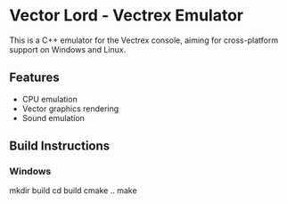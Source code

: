 # Vector Lord - Vectrex Emulator
This is a C++ emulator for the Vectrex console, aiming for cross-platform support on Windows and Linux.

## Features
- CPU emulation
- Vector graphics rendering
- Sound emulation

## Build Instructions
### Windows
mkdir build
cd build
cmake ..
make